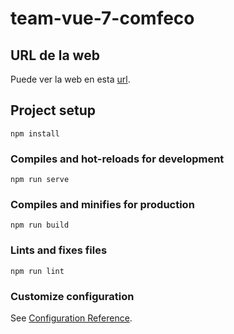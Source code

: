 # team-vue-7-comfeco

## URL de la web 
Puede ver la web en esta  [url](https://team-vue-7-comfeco.web.app/).

## 
## Project setup
```
npm install
```

### Compiles and hot-reloads for development
```
npm run serve
```

### Compiles and minifies for production
```
npm run build
```

### Lints and fixes files
```
npm run lint
```

### Customize configuration
See [Configuration Reference](https://cli.vuejs.org/config/).

